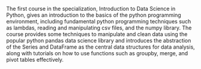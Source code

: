The first course in the specialization, Introduction to Data Science in Python, gives an introduction to the basics of the python programming environment, 
including fundamental python programming techniques such as lambdas, reading and manipulating csv files, and the numpy library. 
The course provides some techniques to manipulate and clean data using the popular python pandas data science library and
introduces the abstraction of the Series and DataFrame as the central data structures for data analysis, 
along with tutorials on how to use functions such as groupby, merge, and pivot tables effectively.

